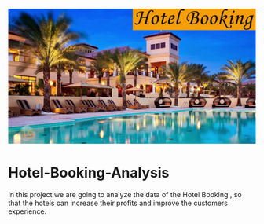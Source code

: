 ![Image Alt Text](https://github.com/GayasuddinMohd/Hotel-Booking-Analysis/blob/main/Hotel%20Booking%20Image.jpeg?raw=true)







# Hotel-Booking-Analysis
In this project we are going to analyze the data of the Hotel Booking , so that the hotels can increase their profits and improve the customers experience.
